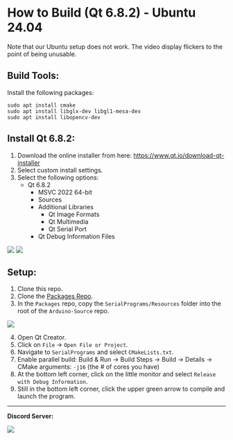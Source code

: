 # How to Build (Qt 6.8.2) - Ubuntu 24.04

Note that our Ubuntu setup does not work. The video display flickers to the point of being unusable.

## Build Tools:

Install the following packages:

```
sudo apt install cmake
sudo apt install libglx-dev libgl1-mesa-dev
sudo apt install libopencv-dev
```


## Install Qt 6.8.2:

1. Download the online installer from here: https://www.qt.io/download-qt-installer
2. Select custom install settings.
3. Select the following options: 
    - Qt 6.8.2
        - MSVC 2022 64-bit
        - Sources
        - Additional Libraries
            - Qt Image Formats
            - Qt Multimedia
            - Qt Serial Port
        - Qt Debug Information Files   

![](Images/Windows-Install-Qt6.7.3-Custom.png)
![](Images/Windows-Install-Qt6.8.2-Components.png)

## Setup:

1. Clone this repo.
2. Clone the [Packages Repo](https://github.com/PokemonAutomation/Packages).
3. In the `Packages` repo, copy the `SerialPrograms/Resources` folder into the root of the `Arduino-Source` repo.

![](Images/Directory.png)

4. Open Qt Creator.
5. Click on `File` -> `Open File or Project`.
6. Navigate to `SerialPrograms` and select `CMakeLists.txt`.
7. Enable parallel build: Build & Run -> Build Steps -> Build -> Details -> CMake arguments: `-j16` (the # of cores you have)
8. At the bottom left corner, click on the little monitor and select `Release with Debug Information`.
9. Still in the bottom left corner, click the upper green arrow to compile and launch the program.

<hr>

**Discord Server:** 


[<img src="https://canary.discordapp.com/api/guilds/695809740428673034/widget.png?style=banner2">](https://discord.gg/cQ4gWxN)

